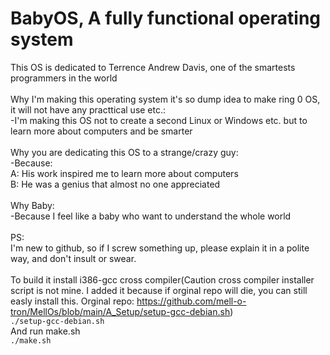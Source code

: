 # BabyOS, A fully functional operating system
This OS is dedicated to Terrence Andrew Davis, one of the smartests programmers in the world<br>
<br>
Why I'm making this operating system it's so dump idea to make ring 0 OS, it will not have any practtical use etc.:<br>
-I'm making this OS not to create a second Linux or Windows etc. but to learn more about computers and be smarter<br>
<br>
Why you are dedicating this OS to a strange/crazy guy:<br>
-Because:<br>
A: His work inspired me to learn more about computers<br>
B: He was a genius that almost no one appreciated<br>
<br>
Why Baby:<br>
-Because I feel like a baby who want to understand the whole world<br>
<br>
PS:<br>
I'm new to github, so if I screw something up, please explain it in a polite way, and don't insult or swear.<br>
<br>
To build it install i386-gcc cross compiler(Caution cross compiler installer script is not mine. I added it because if orginal repo will die, you can still easly install this. Orginal repo: https://github.com/mell-o-tron/MellOs/blob/main/A_Setup/setup-gcc-debian.sh)<br>
<code>./setup-gcc-debian.sh</code><br>
And run make.sh<br>
<code>./make.sh</code><br>
